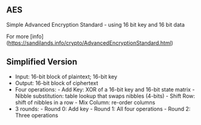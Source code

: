 ## AES 
Simple Advanced Encryption Standard  - using 16 bit key and 16 bit data

For more [info] (https://sandilands.info/crypto/AdvancedEncryptionStandard.html)

## Simplified Version 

* Input: 16-bit block of plaintext; 16-bit key
* Output: 16-bit block of ciphertext
* Four operations:
		- Add Key: XOR of a 16-bit key and 16-bit state matrix
		- Nibble substitution: table lookup that swaps nibbles (4-bits)
		- Shift Row: shift of nibbles in a row
		- Mix Column: re-order columns
* 3 rounds:
		- Round 0: Add key
		- Round 1: All four operations
		- Round 2: Three operations
